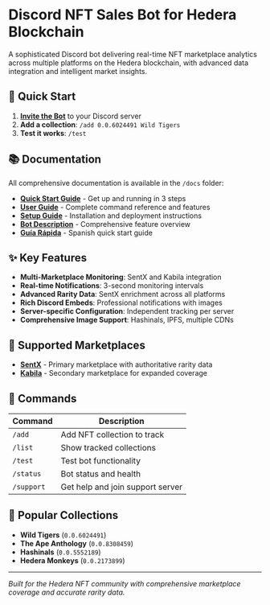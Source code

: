 # Discord NFT Sales Bot for Hedera Blockchain

A sophisticated Discord bot delivering real-time NFT marketplace analytics across multiple platforms on the Hedera blockchain, with advanced data integration and intelligent market insights.

## 🚀 Quick Start

1. **[Invite the Bot](https://discord.com/api/oauth2/authorize?client_id=1018256324519264265&permissions=19520&scope=bot%20applications.commands)** to your Discord server
2. **Add a collection**: `/add 0.0.6024491 Wild Tigers`
3. **Test it works**: `/test`

## 📚 Documentation

All comprehensive documentation is available in the `/docs` folder:

- **[Quick Start Guide](docs/quick-start.md)** - Get up and running in 3 steps
- **[User Guide](docs/user-guide.md)** - Complete command reference and features
- **[Setup Guide](docs/setup-guide.md)** - Installation and deployment instructions
- **[Bot Description](docs/bot-description.md)** - Comprehensive feature overview
- **[Guía Rápida](docs/guia-rapida.md)** - Spanish quick start guide

## ✨ Key Features

- **Multi-Marketplace Monitoring**: SentX and Kabila integration
- **Real-time Notifications**: 3-second monitoring intervals
- **Advanced Rarity Data**: SentX enrichment across all platforms
- **Rich Discord Embeds**: Professional notifications with images
- **Server-specific Configuration**: Independent tracking per server
- **Comprehensive Image Support**: Hashinals, IPFS, multiple CDNs

## 🏪 Supported Marketplaces

- **[SentX](https://sentx.io)** - Primary marketplace with authoritative rarity data
- **[Kabila](https://market.kabila.app)** - Secondary marketplace for expanded coverage

## 🔧 Commands

| Command | Description |
|---------|-------------|
| `/add` | Add NFT collection to track |
| `/list` | Show tracked collections |
| `/test` | Test bot functionality |
| `/status` | Bot status and health |
| `/support` | Get help and join support server |

## 🌟 Popular Collections

- **Wild Tigers** (`0.0.6024491`)
- **The Ape Anthology** (`0.0.8308459`)
- **Hashinals** (`0.0.5552189`)
- **Hedera Monkeys** (`0.0.2173899`)

---

*Built for the Hedera NFT community with comprehensive marketplace coverage and accurate rarity data.*